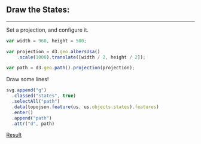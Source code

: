 ## Draw the States:

***

Set a projection, and configure it.

```javascript
var width = 960, height = 500;

var projection = d3.geo.albersUsa()
    .scale(1000).translate([width / 2, height / 2]);

var path = d3.geo.path().projection(projection);

```

Draw some lines!

```javascript
svg.append("g")
  .classed("states", true)
  .selectAll("path")
  .data(topojson.feature(us, us.objects.states).features)
  .enter()
  .append("path")
  .attr("d", path)
```
[Result](step2.html)
